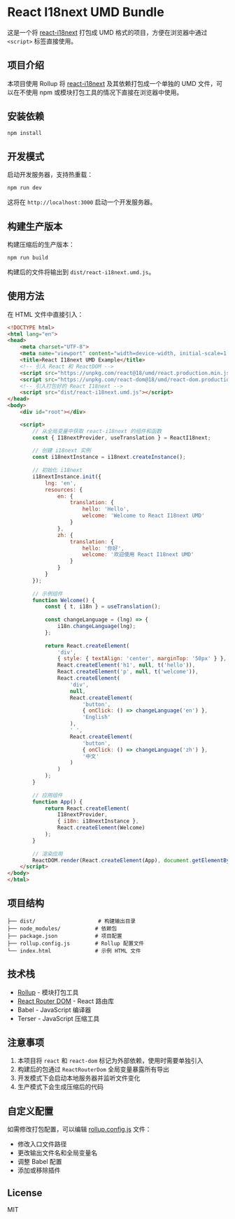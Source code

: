 # React I18next UMD Bundle

这是一个将 [react-i18next](https://react.i18next.com/) 打包成 UMD 格式的项目，方便在浏览器中通过 `<script>` 标签直接使用。

## 项目介绍

本项目使用 Rollup 将 [react-i18next](https://react.i18next.com/) 及其依赖打包成一个单独的 UMD 文件，可以在不使用 npm 或模块打包工具的情况下直接在浏览器中使用。

## 安装依赖

```bash
npm install
```

## 开发模式

启动开发服务器，支持热重载：

```bash
npm run dev
```

这将在 `http://localhost:3000` 启动一个开发服务器。

## 构建生产版本

构建压缩后的生产版本：

```bash
npm run build
```

构建后的文件将输出到 `dist/react-i18next.umd.js`。

## 使用方法

在 HTML 文件中直接引入：

```html
<!DOCTYPE html>
<html lang="en">
<head>
    <meta charset="UTF-8">
    <meta name="viewport" content="width=device-width, initial-scale=1.0">
    <title>React I18next UMD Example</title>
    <!-- 引入 React 和 ReactDOM -->
    <script src="https://unpkg.com/react@18/umd/react.production.min.js"></script>
    <script src="https://unpkg.com/react-dom@18/umd/react-dom.production.min.js"></script>
    <!-- 引入打包好的 React I18next -->
    <script src="dist/react-i18next.umd.js"></script>
</head>
<body>
    <div id="root"></div>

    <script>
        // 从全局变量中获取 react-i18next 的组件和函数
        const { I18nextProvider, useTranslation } = ReactI18next;
        
        // 创建 i18next 实例
        const i18nextInstance = i18next.createInstance();
        
        // 初始化 i18next
        i18nextInstance.init({
            lng: 'en',
            resources: {
                en: {
                    translation: {
                        hello: 'Hello',
                        welcome: 'Welcome to React I18next UMD'
                    }
                },
                zh: {
                    translation: {
                        hello: '你好',
                        welcome: '欢迎使用 React I18next UMD'
                    }
                }
            }
        });
        
        // 示例组件
        function Welcome() {
            const { t, i18n } = useTranslation();
            
            const changeLanguage = (lng) => {
                i18n.changeLanguage(lng);
            };
            
            return React.createElement(
                'div',
                { style: { textAlign: 'center', marginTop: '50px' } },
                React.createElement('h1', null, t('hello')),
                React.createElement('p', null, t('welcome')),
                React.createElement(
                    'div',
                    null,
                    React.createElement(
                        'button',
                        { onClick: () => changeLanguage('en') },
                        'English'
                    ),
                    ' ',
                    React.createElement(
                        'button',
                        { onClick: () => changeLanguage('zh') },
                        '中文'
                    )
                )
            );
        }
        
        // 应用组件
        function App() {
            return React.createElement(
                I18nextProvider,
                { i18n: i18nextInstance },
                React.createElement(Welcome)
            );
        }
        
        // 渲染应用
        ReactDOM.render(React.createElement(App), document.getElementById('root'));
    </script>
</body>
</html>
```

## 项目结构

```
├── dist/                    # 构建输出目录
├── node_modules/           # 依赖包
├── package.json            # 项目配置
├── rollup.config.js        # Rollup 配置文件
└── index.html              # 示例 HTML 文件
```

## 技术栈

- [Rollup](https://rollupjs.org/) - 模块打包工具
- [React Router DOM](https://reactrouter.com/) - React 路由库
- Babel - JavaScript 编译器
- Terser - JavaScript 压缩工具

## 注意事项

1. 本项目将 `react` 和 `react-dom` 标记为外部依赖，使用时需要单独引入
2. 构建后的包通过 `ReactRouterDom` 全局变量暴露所有导出
3. 开发模式下会启动本地服务器并监听文件变化
4. 生产模式下会生成压缩后的代码

## 自定义配置

如需修改打包配置，可以编辑 [rollup.config.js](file:///Users/qiuhuibin/projects/react-router-dom-umd/rollup.config.js) 文件：

- 修改入口文件路径
- 更改输出文件名和全局变量名
- 调整 Babel 配置
- 添加或移除插件

## License

MIT